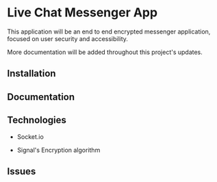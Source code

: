# Live Chat Messenger App

This application will be an end to end encrypted messenger application, focused on user security and accessibility.

More documentation will be added throughout this project's updates.

## Installation

## Documentation

## Technologies

* Socket.io

* Signal's Encryption algorithm

## Issues

